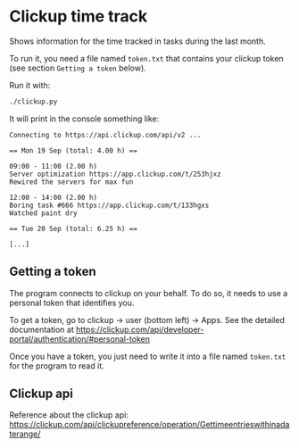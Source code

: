 # Clickup time track

Shows information for the time tracked in tasks during the last month.

To run it, you need a file named `token.txt` that contains your
clickup token (see section `Getting a token` below).

Run it with:

```sh
./clickup.py
```

It will print in the console something like:

```
Connecting to https://api.clickup.com/api/v2 ...

== Mon 19 Sep (total: 4.00 h) ==

09:00 - 11:00 (2.00 h)
Server optimization https://app.clickup.com/t/253hjxz
Rewired the servers for max fun

12:00 - 14:00 (2.00 h)
Boring task #666 https://app.clickup.com/t/133hgxs
Watched paint dry

== Tue 20 Sep (total: 6.25 h) ==

[...]
```


## Getting a token

The program connects to clickup on your behalf. To do so, it needs to
use a personal token that identifies you.

To get a token, go to clickup -> user (bottom left) -> Apps. See the
detailed documentation at
https://clickup.com/api/developer-portal/authentication/#personal-token

Once you have a token, you just need to write it into a file named
`token.txt` for the program to read it.


## Clickup api

Reference about the clickup api:
https://clickup.com/api/clickupreference/operation/Gettimeentrieswithinadaterange/
